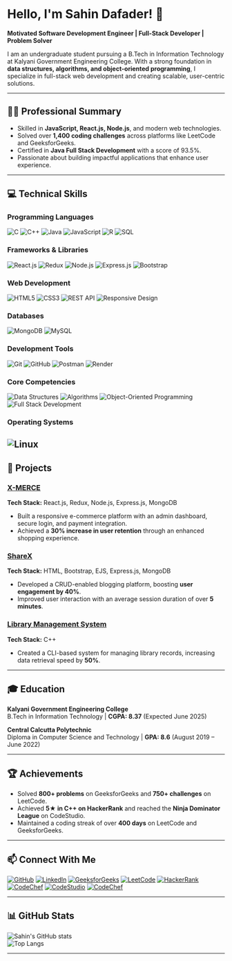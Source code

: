 # Hello, I'm Sahin Dafader! 👋  

**Motivated Software Development Engineer | Full-Stack Developer | Problem Solver**  

I am an undergraduate student pursuing a B.Tech in Information Technology at Kalyani Government Engineering College. With a strong foundation in **data structures, algorithms, and object-oriented programming**, I specialize in full-stack web development and creating scalable, user-centric solutions.  

---

## 👨‍💻 Professional Summary  
- Skilled in **JavaScript, React.js, Node.js**, and modern web technologies.  
- Solved over **1,400 coding challenges** across platforms like LeetCode and GeeksforGeeks.  
- Certified in **Java Full Stack Development** with a score of 93.5%.  
- Passionate about building impactful applications that enhance user experience.  

---

## 💻 Technical Skills  

### Programming Languages  
![C](https://img.shields.io/badge/-C-00599C?style=flat-square&logo=c&logoColor=white)
![C++](https://img.shields.io/badge/-C++-00599C?style=flat-square&logo=c%2B%2B&logoColor=white)
![Java](https://img.shields.io/badge/-Java-007396?style=flat-square&logo=java&logoColor=white)
![JavaScript](https://img.shields.io/badge/-JavaScript-F7DF1E?style=flat-square&logo=javascript&logoColor=black)
![R](https://img.shields.io/badge/-R-276DC3?style=flat-square&logo=r&logoColor=white)
![SQL](https://img.shields.io/badge/-SQL-4479A1?style=flat-square&logo=mysql&logoColor=white)  

### Frameworks & Libraries  
![React.js](https://img.shields.io/badge/-React-61DAFB?style=flat-square&logo=react&logoColor=black)
![Redux](https://img.shields.io/badge/-Redux-764ABC?style=flat-square&logo=redux&logoColor=white)
![Node.js](https://img.shields.io/badge/-Node.js-339933?style=flat-square&logo=node.js&logoColor=white)
![Express.js](https://img.shields.io/badge/-Express.js-000000?style=flat-square&logo=express&logoColor=white)
![Bootstrap](https://img.shields.io/badge/-Bootstrap-7952B3?style=flat-square&logo=bootstrap&logoColor=white)

### Web Development  
![HTML5](https://img.shields.io/badge/-HTML5-E34F26?style=flat-square&logo=html5&logoColor=white)
![CSS3](https://img.shields.io/badge/-CSS3-1572B6?style=flat-square&logo=css3&logoColor=white)
![REST API](https://img.shields.io/badge/-REST-02569B?style=flat-square&logo=api&logoColor=white)
![Responsive Design](https://img.shields.io/badge/-Responsive%20Design-007ACC?style=flat-square&logo=responsive&logoColor=white)

### Databases  
![MongoDB](https://img.shields.io/badge/-MongoDB-47A248?style=flat-square&logo=mongodb&logoColor=white)
![MySQL](https://img.shields.io/badge/-MySQL-4479A1?style=flat-square&logo=mysql&logoColor=white)

### Development Tools  
![Git](https://img.shields.io/badge/-Git-F05032?style=flat-square&logo=git&logoColor=white)
![GitHub](https://img.shields.io/badge/-GitHub-181717?style=flat-square&logo=github&logoColor=white)
![Postman](https://img.shields.io/badge/-Postman-FF6C37?style=flat-square&logo=postman&logoColor=white)
![Render](https://img.shields.io/badge/-Render-46E3B7?style=flat-square&logo=render&logoColor=white)

### Core Competencies  
![Data Structures](https://img.shields.io/badge/-Data%20Structures-007ACC?style=flat-square&logo=code&logoColor=white)
![Algorithms](https://img.shields.io/badge/-Algorithms-7952B3?style=flat-square&logo=algorithm&logoColor=white)
![Object-Oriented Programming](https://img.shields.io/badge/-OOP-1572B6?style=flat-square&logo=object&logoColor=white)
![Full Stack Development](https://img.shields.io/badge/-Full%20Stack%20Development-61DAFB?style=flat-square&logo=development&logoColor=black)

### Operating Systems  
![Linux](https://img.shields.io/badge/-Linux-FCC624?style=flat-square&logo=linux&logoColor=black)
---

## 🚀 Projects  
### [X-MERCE](https://github.com/SahinDafader/X-MERCE)  
**Tech Stack:** React.js, Redux, Node.js, Express.js, MongoDB  
- Built a responsive e-commerce platform with an admin dashboard, secure login, and payment integration.  
- Achieved a **30% increase in user retention** through an enhanced shopping experience.  

### [ShareX](https://github.com/SahinDafader/ShareX)  
**Tech Stack:** HTML, Bootstrap, EJS, Express.js, MongoDB  
- Developed a CRUD-enabled blogging platform, boosting **user engagement by 40%**.  
- Improved user interaction with an average session duration of over **5 minutes**.  

### [Library Management System](https://github.com/SahinDafader/Library-Management-System)  
**Tech Stack:** C++  
- Created a CLI-based system for managing library records, increasing data retrieval speed by **50%**.  

---

## 🎓 Education  
**Kalyani Government Engineering College**  
B.Tech in Information Technology | **CGPA: 8.37** (Expected June 2025)  

**Central Calcutta Polytechnic**  
Diploma in Computer Science and Technology | **GPA: 8.6** (August 2019 – June 2022)  

---

## 🏆 Achievements  
- Solved **800+ problems** on GeeksforGeeks and **750+ challenges** on LeetCode.  
- Achieved **5★ in C++ on HackerRank** and reached the **Ninja Dominator League** on CodeStudio.  
- Maintained a coding streak of over **400 days** on LeetCode and GeeksforGeeks.  

---

## 📫 Connect With Me  

[![GitHub](https://img.shields.io/badge/-GitHub-181717?style=flat-square&logo=github&logoColor=white)](https://github.com/SahinDafader)
[![LinkedIn](https://img.shields.io/badge/-LinkedIn-0A66C2?style=flat-square&logo=linkedin&logoColor=white)](https://www.linkedin.com/in/sahin-dafader-384670203/)
[![GeeksforGeeks](https://img.shields.io/badge/-GeeksforGeeks-05CC47?style=flat-square&logo=geeksforgeeks&logoColor=white)](https://auth.geeksforgeeks.org/user/sahin21/)
[![LeetCode](https://img.shields.io/badge/-LeetCode-FFA116?style=flat-square&logo=leetcode&logoColor=black)](https://leetcode.com/u/sahin_D21/)
[![HackerRank](https://img.shields.io/badge/-HackerRank-2EC866?style=flat-square&logo=hackerrank&logoColor=white)](https://www.hackerrank.com/sahindafader1919)
[![CodeChef](https://img.shields.io/badge/-CodeChef-brown?style=flat-square&logo=codechef&logoColor=white)](https://www.codechef.com/users/sahin_21)
[![CodeStudio](https://img.shields.io/badge/-CodeStudio-orange?style=flat-square)](https://www.naukri.com/code360/profile/4c7e5b6e-d9c6-42a1-a263-49588ce06362) 
[![CodeChef](https://img.shields.io/badge/-CodeChef-brown?style=flat-square&logo=codechef&logoColor=white)](https://www.codechef.com/users/sahin_21) 


---

## 📊 GitHub Stats  
![Sahin's GitHub stats](https://github-readme-stats.vercel.app/api?username=SahinDafader&show_icons=true&theme=radical)  
![Top Langs](https://github-readme-stats.vercel.app/api/top-langs/?username=SahinDafader&layout=compact&theme=radical)  

---
